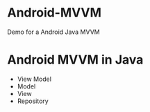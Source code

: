 # Android-MVVM
Demo for a Android Java MVVM

<h1> Android MVVM in Java </h1>

- View Model
- Model
- View
- Repository
